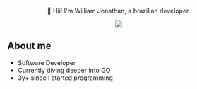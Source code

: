 <p align="center">
👋 Hii! I'm William Jonathan, a brazilian developer.
</p>


<p align="center">
    <a href="https://www.linkedin.com/in/williamjonathansb/">
    <img src="https://img.shields.io/badge/LinkedIn-307cc5?style=for-the-badge&logo=linkedin&logoColor=white"/>
    </a>
</p>


## **About me**
* Software Developer
* Currently diving deeper into GO
* 3y+ since I started programming
